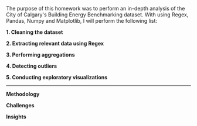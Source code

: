 The purpose of this homework was to perform an in-depth analysis of the City of Calgary's Building Energy Benchmarking dataset.
With using Regex, Pandas, Numpy and Matplotlib, I will perform the following list:

**1. Cleaning the dataset**

**2. Extracting relevant data using Regex**

**3. Performing aggregations**

**4. Detecting outliers**

**5. Conducting exploratory visualizations**

---------------------------------------------

**Methodology**

**Challenges**

**Insights**

